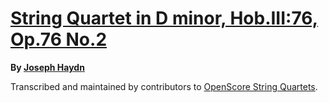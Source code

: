 # [String Quartet in D minor, Hob.III:76, Op.76 No.2][set]

__By [Joseph Haydn][composer]__

[set]: https://musescore.com/openscore-string-quartets/sets/6403711
[composer]: https://musescore.com/openscore-string-quartets/sets?order=title&text=Haydn,+Joseph

Transcribed and maintained by contributors to [OpenScore String Quartets].

[OpenScore String Quartets]: https://musescore.com/openscore-string-quartets
